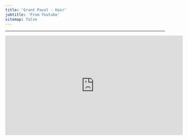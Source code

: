 ```yaml
---
title: 'Grant Pavol - Hair'
jobtitle: 'From Youtube'
sitemap: false
---
```


- - -

<iframe width="560" height="315" src="https://www.youtube.com/embed/2yw7bNj93U0" frameborder="0" allow="accelerometer; autoplay; encrypted-media; gyroscope; picture-in-picture" allowfullscreen></iframe>